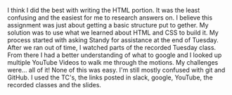I think I did the best with writing the HTML portion. It was the least confusing and the easiest for me to research answers on. 
I believe this assignment was just about getting a basic structure put to gether. My solution was to use what we learned about HTML and CSS to build it. 
My process started with asking Standy for assistance at the end of Tuesday. After we ran out of time, I watched parts of the recorded Tuesday class. From there I had a better understanding of what to google and I looked up multiple YouTube Videos to walk me through the motions.
My challenges were... all of it! None of this was easy. I'm still mostly confused with git and GitHub.
I used the TC's, the links posted in slack, google, YouTube, the recorded classes and the slides.
